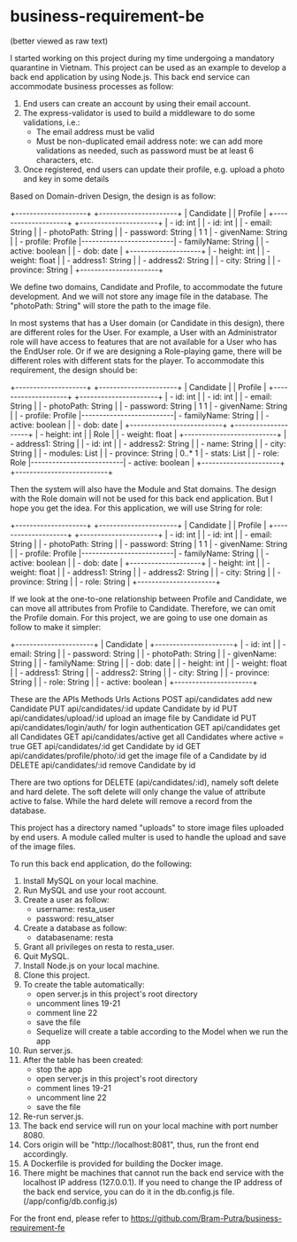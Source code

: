 # business-requirement-be
(better viewed as raw text)

I started working on this project during my time undergoing a mandatory quarantine in Vietnam.
This project can be used as an example to develop a back end application by using Node.js.
This back end service can accommodate business processes as follow:
1. End users can create an account by using their email account.
2. The express-validator is used to build a middleware to do some validations, i.e.:
   - The email address must be valid
   - Must be non-duplicated email address
   note: we can add more validations as needed, such as password must be at least 6 characters, etc.
3. Once registered, end users can update their profile, e.g. upload a photo and key in some details

Based on Domain-driven Design, the design is as follow:

+--------------------+                          +----------------------+
| Candidate          |                          | Profile              |
+--------------------+                          +----------------------+
| - id: int          |                          | - id: int            |
| - email: String    |                          | - photoPath: String  |
| - password: String |  1                    1  | - givenName: String  |
| - profile: Profile |--------------------------| - familyName: String |
| - active: boolean  |                          | - dob: date          |
+--------------------+                          | - height: int        |
                                                | - weight: float      |
                                                | - address1: String   |
                                                | - address2: String   |
                                                | - city: String       |
                                                | - province: String   |
                                                +----------------------+

We define two domains, Candidate and Profile, to accommodate the future development.
And we will not store any image file in the database.
The "photoPath: String" will store the path to the image file.

In most systems that has a User domain (or Candidate in this design), there are different roles for the User.
For example, a User with an Administrator role will have access to features that are not
available for a User who has the EndUser role.
Or if we are designing a Role-playing game, there will be different roles with different stats
for the player. To accommodate this requirement, the design should be:

+--------------------+                          +----------------------+
| Candidate          |                          | Profile              |
+--------------------+                          +----------------------+
| - id: int          |                          | - id: int            |
| - email: String    |                          | - photoPath: String  |
| - password: String |  1                    1  | - givenName: String  |
| - profile: Profile |--------------------------| - familyName: String |
| - active: boolean  |                          | - dob: date          |                          +--------------------------+
+--------------------+                          | - height: int        |                          | Role                     |
                                                | - weight: float      |                          +--------------------------+
                                                | - address1: String   |                          | - id: int                |
                                                | - address2: String   |                          | - name: String           |
                                                | - city: String       |                          | - modules: List<Module>  |
                                                | - province: String   |  0..*                 1  | - stats: List<Stat>      |
                                                | - role: Role         |--------------------------| - active: boolean        |
                                                +----------------------+                          +--------------------------+

Then the system will also have the Module and Stat domains.
The design with the Role domain will not be used for this back end application. But I hope you get the idea.
For this application, we will use String for role:

+--------------------+                          +----------------------+
| Candidate          |                          | Profile              |
+--------------------+                          +----------------------+
| - id: int          |                          | - id: int            |
| - email: String    |                          | - photoPath: String  |
| - password: String |  1                    1  | - givenName: String  |
| - profile: Profile |--------------------------| - familyName: String |
| - active: boolean  |                          | - dob: date          |
+--------------------+                          | - height: int        |
                                                | - weight: float      |
                                                | - address1: String   |
                                                | - address2: String   |
                                                | - city: String       |
                                                | - province: String   |
                                                | - role: String       |
                                                +----------------------+

If we look at the one-to-one relationship between Profile and Candidate,
we can move all attributes from Profile to Candidate.
Therefore, we can omit the Profile domain.
For this project, we are going to use one domain as follow to make it simpler:

+----------------------+
| Candidate            |
+----------------------+
| - id: int            |
| - email: String      |
| - password: String   |
| - photoPath: String  |
| - givenName: String  |
| - familyName: String |
| - dob: date          |
| - height: int        |
| - weight: float      |
| - address1: String   |
| - address2: String   |
| - city: String       |
| - province: String   |
| - role: String       |
| - active: boolean    |
+----------------------+

These are the APIs
Methods     Urls                                  Actions
POST        api/candidates                        add new Candidate
PUT         api/candidates/:id                    update Candidate by id
PUT         api/candidates/upload/:id             upload an image file by Candidate id
PUT         api/candidates/login/auth/            for login authentication
GET         api/candidates                        get all Candidates
GET         api/candidates/active                 get all Candidates where active = true
GET         api/candidates/:id                    get Candidate by id
GET         api/candidates/profile/photo/:id      get the image file of a Candidate by id
DELETE      api/candidates/:id                    remove Candidate by id

There are two options for DELETE (api/candidates/:id), namely soft delete and hard delete.
The soft delete will only change the value of attribute active to false.
While the hard delete will remove a record from the database.

This project has a directory named "uploads" to store image files uploaded by end users.
A module called multer is used to handle the upload and save of the image files.

To run this back end application, do the following:
 1. Install MySQL on your local machine.
 2. Run MySQL and use your root account.
 3. Create a user as follow:
    - username: resta_user
    - password: resu_atser
 4. Create a database as follow:
    - databasename: resta
 5. Grant all privileges on resta to resta_user.
 6. Quit MySQL.
 7. Install Node.js on your local machine.
 8. Clone this project.
 9. To create the table automatically:
    - open server.js in this project's root directory
    - uncomment lines 19-21
    - comment line 22
    - save the file
    - Sequelize will create a table according to the Model when we run the app
10. Run server.js.
11. After the table has been created:
    - stop the app
    - open server.js in this project's root directory
    - comment lines 19-21
    - uncomment line 22
    - save the file
12. Re-run server.js.
13. The back end service will run on your local machine with port number 8080.
14. Cors origin will be "http://localhost:8081", thus, run the front end accordingly.
15. A Dockerfile is provided for building the Docker image.
16. There might be machines that cannot run the back end service
    with the localhost IP address (127.0.0.1). If you need to change the IP address
    of the back end service, you can do it in the db.config.js file.
    (/app/config/db.config.js)

For the front end, please refer to https://github.com/Bram-Putra/business-requirement-fe
